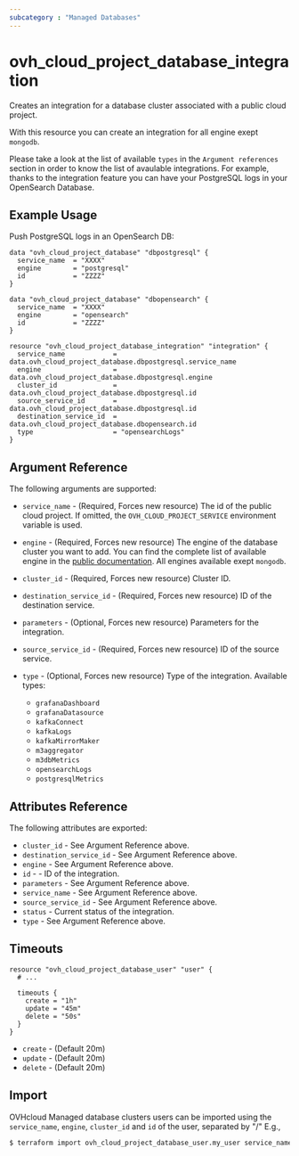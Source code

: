 ```yaml
---
subcategory : "Managed Databases"
---
```


# ovh_cloud_project_database_integration

Creates an integration for a database cluster associated with a public cloud project.

With this resource you can create an integration for all engine exept `mongodb`.

Please take a look at the list of available `types` in the `Argument references` section in order to know the list of avaulable integrations. For example, thanks to the integration feature you can have your PostgreSQL logs in your OpenSearch Database.

## Example Usage

Push PostgreSQL logs in an OpenSearch DB:
```hcl
data "ovh_cloud_project_database" "dbpostgresql" {
  service_name  = "XXXX"
  engine        = "postgresql"
  id            = "ZZZZ"
}

data "ovh_cloud_project_database" "dbopensearch" {
  service_name  = "XXXX"
  engine        = "opensearch"
  id            = "ZZZZ"
}

resource "ovh_cloud_project_database_integration" "integration" {
  service_name            = data.ovh_cloud_project_database.dbpostgresql.service_name
  engine                  = data.ovh_cloud_project_database.dbpostgresql.engine
  cluster_id              = data.ovh_cloud_project_database.dbpostgresql.id
  source_service_id       = data.ovh_cloud_project_database.dbpostgresql.id
  destination_service_id  = data.ovh_cloud_project_database.dbopensearch.id
  type                    = "opensearchLogs"
}
```

## Argument Reference

The following arguments are supported:

* `service_name` - (Required, Forces new resource) The id of the public cloud project. If omitted,
  the `OVH_CLOUD_PROJECT_SERVICE` environment variable is used.

* `engine` - (Required, Forces new resource) The engine of the database cluster you want to add. You can find the complete list of available engine in the [public documentation](https://docs.ovh.com/gb/en/publiccloud/databases).
All engines available exept `mongodb`.

* `cluster_id` - (Required, Forces new resource) Cluster ID.

* `destination_service_id` - (Required, Forces new resource) ID of the destination service.

* `parameters` - (Optional, Forces new resource) Parameters for the integration.

* `source_service_id` - (Required, Forces new resource) ID of the source service.

* `type` - (Optional, Forces new resource) Type of the integration.
Available types:
  * `grafanaDashboard`
  * `grafanaDatasource`
  * `kafkaConnect`
  * `kafkaLogs`
  * `kafkaMirrorMaker`
  * `m3aggregator`
  * `m3dbMetrics`
  * `opensearchLogs`
  * `postgresqlMetrics`



## Attributes Reference

The following attributes are exported:

* `cluster_id` - See Argument Reference above.
* `destination_service_id` - See Argument Reference above.
* `engine` - See Argument Reference above.
* `id` - - ID of the integration.
* `parameters` - See Argument Reference above.
* `service_name` - See Argument Reference above.
* `source_service_id` - See Argument Reference above.
* `status` - Current status of the integration.
* `type` - See Argument Reference above.

## Timeouts

```hcl
resource "ovh_cloud_project_database_user" "user" {
  # ...

  timeouts {
    create = "1h"
    update = "45m"
    delete = "50s"
  }
}
```
* `create` - (Default 20m)
* `update` - (Default 20m)
* `delete` - (Default 20m)

## Import

OVHcloud Managed database clusters users can be imported using the `service_name`, `engine`, `cluster_id` and `id` of the user, separated by "/" E.g.,

```bash
$ terraform import ovh_cloud_project_database_user.my_user service_name/engine/cluster_id/id
```
